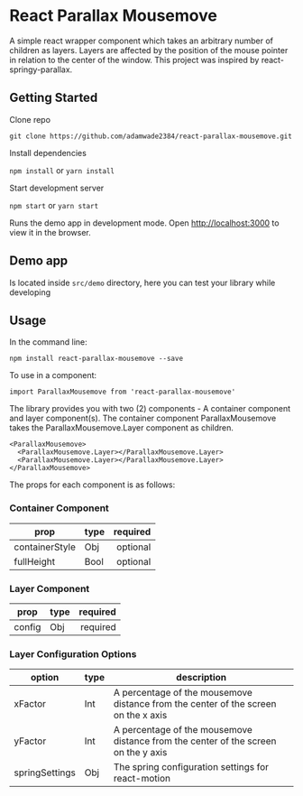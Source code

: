 # React Parallax Mousemove
A simple react wrapper component which takes an arbitrary number of children as layers. Layers are affected by the position of the mouse pointer in relation to the center of the window. This project was inspired by react-springy-parallax.

## Getting Started

Clone repo

````
git clone https://github.com/adamwade2384/react-parallax-mousemove.git
````

Install dependencies

`npm install` or `yarn install`

Start development server

`npm start` or `yarn start`

Runs the demo app in development mode.
Open [http://localhost:3000](http://localhost:3000) to view it in the browser.

## Demo app

Is located inside `src/demo` directory, here you can test your library while developing

## Usage

In the command line: 

`npm install react-parallax-mousemove --save`

To use in a component:

`import ParallaxMousemove from 'react-parallax-mousemove'`

The library provides you with two (2) components - A container component and layer component(s). The container component ParallaxMousemove takes the ParallaxMousemove.Layer component as children. 

  ```
  <ParallaxMousemove>
    <ParallaxMousemove.Layer></ParallaxMousemove.Layer>
    <ParallaxMousemove.Layer></ParallaxMousemove.Layer>
  </ParallaxMousemove>
  ```

The props for each component is as follows: 

### Container Component

| prop | type | required  |
| ------ | ------ | -----: |
|  containerStyle  |  Obj  |   optional  |
|  fullHeight  |  Bool  |   optional  |

### Layer Component

| prop | type | required  |
| ------ | ------ | -----: |
|  config  |  Obj  |   required  |

### Layer Configuration Options

| option | type | description  |
| ------ | ------ | ----- |
|  xFactor  |  Int  |   A percentage of the mousemove distance from the center of the screen on the x axis  |
|  yFactor  |  Int  |   A percentage of the mousemove distance from the center of the screen on the y axis  |
|  springSettings  |  Obj  |   The spring configuration settings for react-motion  |
